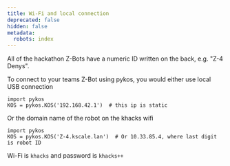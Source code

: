 ```yaml
---
title: Wi-Fi and local connection
deprecated: false
hidden: false
metadata:
  robots: index
---
```

All of the hackathon Z-Bots have a numeric ID written on the back, e.g. "Z-4 Denys".

To connect to your teams Z-Bot using pykos, you would either use local USB connection

```
import pykos
KOS = pykos.KOS('192.168.42.1')  # this ip is static
```

Or the domain name of the robot on the khacks wifi

```
import pykos
KOS = pykos.KOS('Z-4.kscale.lan')  # Or 10.33.85.4, where last digit is robot ID
```

Wi-Fi is `khacks` and password is `khacks++`